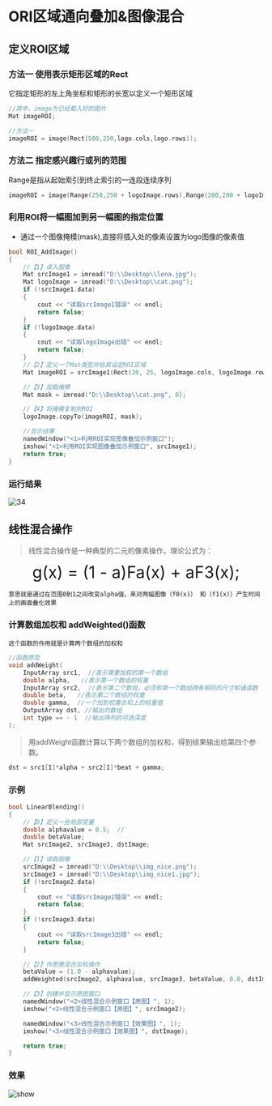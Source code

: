 # ORI区域通向叠加&图像混合

## 定义ROI区域

### 方法一 使用表示矩形区域的Rect

它指定矩形的左上角坐标和矩形的长宽以定义一个矩形区域

```c
//其中，image为已经载入好的图片
Mat imageROI;

//方法一
imageROI = image(Rect(500,250,logo.cols,logo.rows));
```

### 方法二 指定感兴趣行或列的范围

Range是指从起始索引到终止索引的一连段连续序列

```c
imageROI = image(Range(250,250 + logoImage.rows),Range(200,200 + logoImage.cols));
```

### 利用ROI将一幅图加到另一幅图的指定位置

+ 通过一个图像掩模(mask),直接将插入处的像素设置为logo图像的像素值

```c
bool ROI_AddImage()
{
    //【1】读入图像
    Mat srcImage1 = imread("D:\\Desktop\\lena.jpg");
    Mat logoImage = imread("D:\\Desktop\\cat.png");
    if (!srcImage1.data)
    {
        cout << "读取srcImage1错误" << endl;
        return false;
    }
    if (!logoImage.data)
    {
        cout << "读取logoImage出错" << endl;
        return false;
    }
    //【2】定义一个Mat类型并给其设定ROI区域
    Mat imageROI = srcImage1(Rect(20, 25, logoImage.cols, logoImage.rows));

    //【3】加载掩模
    Mat mask = imread("D:\\Desktop\\cat.png", 0);

    //【4】将掩模复制到ROI
    logoImage.copyTo(imageROI, mask);

    //显示结果
    namedWindow("<1>利用ROI实现图像叠加示例窗口");
    imshow("<1>利用ROI实现图像叠加示例窗口", srcImage1);
    return true;
}
```

### 运行结果

![34](https://upload-images.jianshu.io/upload_images/9140378-b856baba11cf1422.png?imageMogr2/auto-orient/strip%7CimageView2/2/w/240)

## 线性混合操作

> 线性混合操作是一种典型的二元的像素操作，理论公式为：

<div align="center"> <font size = 6>
g(x) = (1 - a)Fa(x) + aF3(x); </font></div>

`意思就是通过在范围0到1之间改变alpha值，来对两幅图像（f0(x)） 和（f1(x)）产生时间上的画面叠化效果`

### 计算数组加权和 addWeighted()函数

`这个函数的作用就是计算两个数组的加权和`

```c
//函数原型
void addWeight(
    InputArray src1,  //表示需要加权的第一个数组
    double alpha,   //表示第一个数组的权重
    InputArray src2,  //表示第二个数组，必须和第一个数组拥有相同的尺寸和通道数
    double beta,   //表示第二个数组的权重
    double gamma,  //一个加到权重总和上的标量值
    OutputArray dst, //输出的数组
    int type == - 1  //输出阵列的可选深度
);
```

> 用addWeight函数计算以下两个数组的加权和，得到结果输出给第四个参数。

```c
dst = src1[I]*alpha + src2[I]*beat + gamma;
```

### 示例

```c
bool LinearBlending()
{
    //【0】定义一些局部变量
    double alphavalue = 0.5;  //
    double betaValue;
    Mat srcImage2, srcImage3, dstImage;

    //【1】读取图像
    srcImage2 = imread("D:\\Desktop\\img_nice.png");
    srcImage3 = imread("D:\\Desktop\\img_nice1.jpg");
    if (!srcImage2.data)
    {
        cout << "读取srcImage2错误" << endl;
        return false;
    }
    if (!srcImage3.data)
    {
        cout << "读取srcImage3出错" << endl;
        return false;
    }

    //【2】作图像混合加权操作
    betaValue = (1.0 - alphavalue);
    addWeighted(srcImage2, alphavalue, srcImage3, betaValue, 0.0, dstImage);

    //【3】创建并显示原图窗口
    namedWindow("<2>线性混合示例窗口【原图】", 1);
    imshow("<2>线性混合示例窗口【原图】", srcImage2);

    namedWindow("<3>线性混合示例窗口【效果图】", 1);
    imshow("<3>线性混合示例窗口【效果图】", dstImage);

    return true;
}
```

### 效果

![show](https://upload-images.jianshu.io/upload_images/9140378-d51182d06e50968d.jpg?imageMogr2/auto-orient/strip%7CimageView2/2/w/240)
